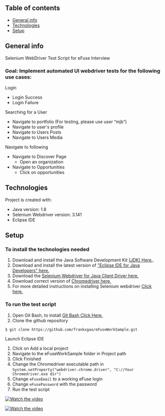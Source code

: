 ## Table of contents
* [General info](#general-info)
* [Technologies](#technologies)
* [Setup](#setup)


## General info 
Selenium WebDriver Test Script for eFuse Interview
### Goal: Implement automated UI webdriver tests for the following use cases:
Login
 - Login Success
 - Login Failure

Searching for a User
 - Navigate to portfolio (For testing, please use user “mjb”)
 - Navigate to user's profile
 - Navigate to Users Posts
 - Navigate to Users Media

Navigate to following
 - Navigate to Discover Page
   - Open an organization
 - Navigate to Opportunities
   - Click on opportunities


## Technologies
Project is created with:
* Java version: 1.8
* Selenium Webdriver version: 3.141
* Eclipse IDE


## Setup
### To install the technologies needed
1. Download and install the Java Software Development Kit [(JDK) Here.](https://www.oracle.com/java/technologies/javase-downloads.html).
2. Download and install the latest version of ["Eclipse IDE for Java Developers" here.](http://www.eclipse.org/downloads/)
3. Download the [Selenium Webdriver for Java Client Driver here.](https://www.selenium.dev/downloads/)
4. Download correct version of [Chromedriver here.](https://chromedriver.chromium.org/downloads)
5. For more detailed instructions on installing Selenium webdriver [Click here.](https://www.guru99.com/installing-selenium-webdriver.html)

### To run the test script
1. Open Git Bash, to install [Git Bash Click Here.](https://git-scm.com/downloads)
2. Clone the github repository
```
$ git clone https://github.com/frankxgao/eFuseWorkSample.git
```
Launch Eclipse IDE
 1. Click on Add a local project
 2. Navigate to the eFuseWorkSample folder in Project path
 3. Click Finished
 4. Change the Chromedriver executable path in `System.setProperty("webdriver.chrome.driver", "C://Your Chromedriver.exe dir")`
 5. Change `eFuseEmail` to a working eFuse login
 6. Change `eFusePassword` with the password
 7. Run the test script

[![Watch the video](https://i.imgur.com/M54Ze7h.png)](https://youtu.be/dWOaTaMvqtU)

[![Watch the video](https://i.imgur.com/HVf1I60.png)](https://youtu.be/RFfqpUxmKlU)

